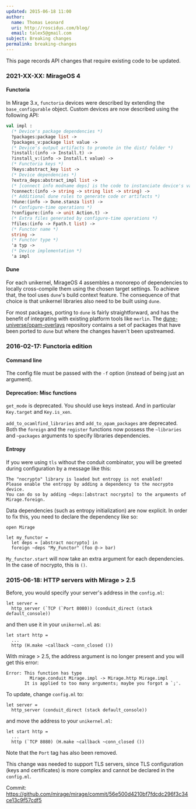 ```yaml
---
updated: 2015-06-18 11:00
author:
  name: Thomas Leonard
  uri: http://roscidus.com/blog/
  email: talex5@gmail.com
subject: Breaking changes
permalink: breaking-changes
---
```


This page records API changes that require existing code to be updated.

### 2021-XX-XX: MirageOS 4

#### Functoria

In Mirage 3.x, `functoria` devices were described by extending the `base_configurable` object.
Custom devices are now described using the following API:
```ocaml
val impl :
  (* Device's package dependencies *)
  ?packages:package list ->
  ?packages_v:package list value ->
  (* Device's output artifacts to promote in the dist/ folder *)
  ?install:(info -> Install.t) -> 
  ?install_v:(info -> Install.t value) ->
  (* Functoria keys *)
  ?keys:abstract_key list -> 
  (* Device dependencies *)
  ?extra_deps:abstract_impl list -> 
  (* [connect info modname deps] is the code to instanciate device's value given its dependencies' values and the module name *)
  ?connect:(info -> string -> string list -> string) -> 
  (* Additional dune rules to generate code or artifacts *)
  ?dune:(info -> Dune.stanza list) ->
  (* Configure-time operations *)
  ?configure:(info -> unit Action.t) -> 
  (* Extra files generated by configure-time operations *)
  ?files:(info -> Fpath.t list) -> 
  (* Functor name *)
  string -> 
  (* Functor type *)
  'a typ -> 
  (* Device implementation *)
  'a impl
```

#### Dune

For each unikernel, MirageOS 4 assembles a monorepo of dependencies to locally cross-compile them 
using the chosen target settings. To achieve that, the tool uses `dune`'s build context feature. 
The consequence of that choice is that unikernel libraries also need to be built using `dune`. 

For most packages, porting to `dune` is fairly straightforward, and has the benefit of integrating
with existing platform tools like `merlin`. The [dune-universe/opam-overlays](https://github.com/dune-universe/opam-overlays)
repository contains a set of packages that have been ported to `dune` but where the changes haven't
been upstreamed.


### 2016-02-17: Functoria edition

#### Command line

The config file must be passed with the `-f` option (instead of being just
an argument).

#### Deprecation: Misc functions

`get_mode` is deprecated. You should use keys instead. And in particular `Key.target` and `Key.is_xen`.

`add_to_ocamlfind_libraries` and `add_to_opam_packages` are deprecated. Both the `foreign` and the `register` functions now possess the `~libraries` and `~packages` arguments to specify libraries dependencies.

#### Entropy

If you were using `tls` without the conduit combinator, you will be
greeted during configuration by a message like this:

```
The "nocrypto" library is loaded but entropy is not enabled!
Please enable the entropy by adding a dependency to the nocrypto device.
You can do so by adding ~deps:[abstract nocrypto] to the arguments of Mirage.foreign.
```

Data dependencies (such as entropy initialization) are now explicit.
In order to fix this, you need to declare the dependency like so:
```
open Mirage

let my_functor =
  let deps = [abstract nocrypto] in
  foreign ~deps "My_Functor" (foo @-> bar)
```

`My_functor.start` will now take an extra argument for each
dependencies. In the case of nocrypto, this is `()`.

### 2015-06-18: HTTP servers with Mirage > 2.5

Before, you would specify your server's address in the `config.ml`:

    let server =
      http_server (`TCP (`Port 8080)) (conduit_direct (stack default_console))

and then use it in your `unikernel.ml` as:

    let start http =
      ...
      http (H.make ~callback ~conn_closed ())

With mirage > 2.5, the address argument is no longer present and you will get this error:

    Error: This function has type
             Mirage.conduit Mirage.impl -> Mirage.http Mirage.impl
           It is applied to too many arguments; maybe you forgot a `;'.

To update, change `config.ml` to:

    let server =
      http_server (conduit_direct (stack default_console))

and move the address to your `unikernel.ml`:

    let start http =
      ...
      http (`TCP 8080) (H.make ~callback ~conn_closed ())

Note that the `Port` tag has also been removed.

This change was needed to support TLS servers, since TLS configuration (keys and certificates) is more complex and cannot be declared in the `config.ml`.

Commit: <https://github.com/mirage/mirage/commit/56e500d4210bf7fdcdc296f3c34ce13c9f57cdf5>

